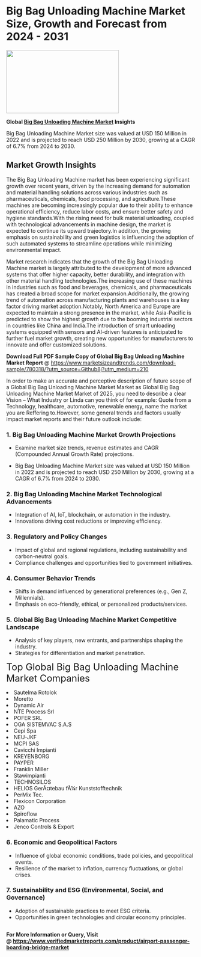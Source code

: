 <H1>Big Bag Unloading Machine Market Size, Growth and Forecast from 2024 - 2031</H1><img class="aligncenter size-medium wp-image-584254" src="https://thirdeyenews.in/wp-content/uploads/2024/09/Global-Market-Research-300x168.jpeg" alt="" width="300" height="168" /><p><strong>Global&nbsp;<a href="https://www.marketsizeandtrends.com/download-sample/780318/?utm_source=Github8j?utm_medium=210">Big Bag Unloading Machine Market</a> Insights</strong></p><p>Big Bag Unloading Machine Market size was valued at USD 150 Million in 2022 and is projected to reach USD 250 Million by 2030, growing at a CAGR of 6.7% from 2024 to 2030.</p><p><h2>Market Growth Insights</h2> <p>The Big Bag Unloading Machine market has been experiencing significant growth over recent years, driven by the increasing demand for automation and material handling solutions across various industries such as pharmaceuticals, chemicals, food processing, and agriculture.These machines are becoming increasingly popular due to their ability to enhance operational efficiency, reduce labor costs, and ensure better safety and hygiene standards.With the rising need for bulk material unloading, coupled with technological advancements in machine design, the market is expected to continue its upward trajectory.In addition, the growing emphasis on sustainability and green logistics is influencing the adoption of such automated systems to streamline operations while minimizing environmental impact.</p> <p>Market research indicates that the growth of the Big Bag Unloading Machine market is largely attributed to the development of more advanced systems that offer higher capacity, better durability, and integration with other material handling technologies.The increasing use of these machines in industries such as food and beverages, chemicals, and pharmaceuticals has created a broad scope for market expansion.Additionally, the growing trend of automation across manufacturing plants and warehouses is a key factor driving market adoption.Notably, North America and Europe are expected to maintain a strong presence in the market, while Asia-Pacific is predicted to show the highest growth due to the booming industrial sectors in countries like China and India.The introduction of smart unloading systems equipped with sensors and AI-driven features is anticipated to further fuel market growth, creating new opportunities for manufacturers to innovate and offer customized solutions.<p><span class=""><strong>Download Full PDF Sample Copy of Global Big Bag Unloading Machine Market Report</strong> @ <a href="https://www.marketsizeandtrends.com/download-sample/780318/?utm_source=Github8j?utm_medium=210" target="_blank">https://www.marketsizeandtrends.com/download-sample/780318/?utm_source=Github8j?utm_medium=210</a></span></p><p>In order to make an accurate and perceptive description of future scope of a Global&nbsp;Big Bag Unloading Machine Market Market as Global&nbsp;Big Bag Unloading Machine Market Market of 2025, you need to describe a clear Vision &ndash; What Industry or Linda can you think of for example: Quote from a Technology, healthcare, automotive, renewable energy, name the market you are Reffering to.However, some general trends and factors usually impact market reports and their future outlook include:</p><h3>1.&nbsp;<strong>Big Bag Unloading Machine Market Growth Projections</strong></h3><ul><li>Examine market size trends, revenue estimates and CAGR (Compounded Annual Growth Rate) projections.</li><li><p>Big Bag Unloading Machine Market size was valued at USD 150 Million in 2022 and is projected to reach USD 250 Million by 2030, growing at a CAGR of 6.7% from 2024 to 2030.</p></li></ul><h3>2.&nbsp;<strong>Big Bag Unloading Machine Market Technological Advancements</strong></h3><ul><li>Integration of AI, IoT, blockchain, or automation in the industry.</li><li>Innovations driving cost reductions or improving efficiency.</li></ul><h3>3.&nbsp;<strong>Regulatory and Policy Changes</strong></h3><ul><li>Impact of global and regional regulations, including sustainability and carbon-neutral goals.</li><li>Compliance challenges and opportunities tied to government initiatives.</li></ul><h3>4.&nbsp;<strong>Consumer Behavior Trends</strong></h3><ul><li>Shifts in demand influenced by generational preferences (e.g., Gen Z, Millennials).</li><li>Emphasis on eco-friendly, ethical, or personalized products/services.</li></ul><h3>5.&nbsp;<strong>Global Big Bag Unloading Machine Market Competitive Landscape</strong></h3><ul><li>Analysis of key players, new entrants, and partnerships shaping the industry.</li><li>Strategies for differentiation and market penetration.</li></ul><p data-pm-slice="1 1 []"><span style="color: inherit; font-family: inherit; font-size: 25px;">Top Global Big Bag Unloading Machine Market Companies</span></p><div class="" data-test-id=""><p><li>Sautelma Rotolok</li><li> Moretto</li><li> Dynamic Air</li><li> NTE Process Srl</li><li> POFER SRL</li><li> OGA SISTEMVAC S.A.S</li><li> Cepi Spa</li><li> NEU-JKF</li><li> MCPI SAS</li><li> Cavicchi Impianti</li><li> KREYENBORG</li><li> PAYPER</li><li> Franklin Miller</li><li> Stawimpianti</li><li> TECHNOSILOS</li><li> HELIOS GerÃ¤tebau fÃ¼r Kunststofftechnik</li><li> PerMix Tec.</li><li> Flexicon Corporation</li><li> AZO</li><li> Spiroflow</li><li> Palamatic Process</li><li> Jenco Controls & Export</li></p></div><h3>6.&nbsp;<strong>Economic and Geopolitical Factors</strong></h3><ul><li>Influence of global economic conditions, trade policies, and geopolitical events.</li><li>Resilience of the market to inflation, currency fluctuations, or global crises.</li></ul><h3>7.&nbsp;<strong>Sustainability and ESG (Environmental, Social, and Governance)</strong></h3><ul><li>Adoption of sustainable practices to meet ESG criteria.</li><li>Opportunities in green technologies and circular economy principles.</li></ul><h2><strong style="font-size: 14px;">For More Information or Query, Visit @&nbsp;</strong><a style="background-color: #ffffff; font-size: 14px;" href="https://www.marketsizeandtrends.com/report/big-bag-unloading-machine-market/" target="_blank">https://www.verifiedmarketreports.com/product/airport-passenger-boarding-bridge-market</a></h2>
